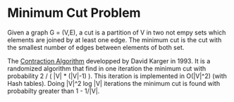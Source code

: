 Minimum Cut Problem
===================

Given a graph G = (V,E), a cut is a partition of V in two not empy sets which elements are joined by at least one edge. The minimum cut is the cut with the smallest number of edges between elements of both set.

The [Contraction Algorithm](http://en.wikipedia.org/wiki/Karger%27s_algorithm) developped by David Karger in 1993. It is a randomized algorithm that find in one iteration the minimum cut with probability 2 / ( |V| * (|V|-1) ). This iteration is implemented in O(|V|^2) (with Hash tables). Doing |V|^2 log |V| iterations the minimum cut is found with probabilty greater than 1 - 1/|V|.